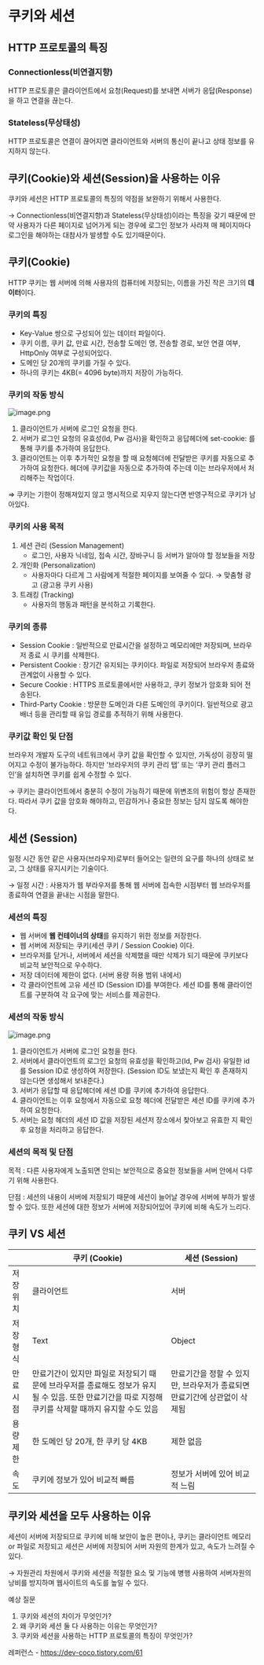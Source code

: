 # 쿠키와 세션

## HTTP 프로토콜의 특징

### Connectionless(비연결지향)

HTTP 프로토콜은 클라이언트에서 요청(Request)를 보내면 서버가 응답(Response)을 하고 연결을 끊는다.

### Stateless(무상태성)

HTTP 프로토콜은 연결이 끊어지면 클라이언트와 서버의 통신이 끝나고 상태 정보를 유지하지 않는다.

## 쿠키(Cookie)와 세션(Session)을 사용하는 이유

쿠키와 세션은 HTTP 프로토콜의 특징의 약점을 보완하기 위해서 사용한다.

→ Connectionless(비연결지향)과 Stateless(무상태성)이라는 특징을 갖기 때문에 만약 사용자가 다른 페이지로 넘어가게 되는 경우에 로그인 정보가 사라져 매 페이지마다 로그인을 해야하는 대참사가 발생할 수도 있기때문이다.

## 쿠키(Cookie)

HTTP 쿠키는 웹 서버에 의해 사용자의 컴퓨터에 저장되는, 이름을 가진 작은 크기의 **데이터**이다.

### 쿠키의 특징

- Key-Value 쌍으로 구성되어 있는 데이터 파일이다.
- 쿠키 이름, 쿠키 값, 만료 시간, 전송할 도메인 명, 전송할 경로, 보안 연결 여부, HttpOnly 여부로 구성되어있다.
- 도메인 당 20개의 쿠키를 가질 수 있다.
- 하나의 쿠키는 4KB(= 4096 byte)까지 저장이 가능하다.

### 쿠키의 작동 방식

![image.png](https://prod-files-secure.s3.us-west-2.amazonaws.com/be0198d7-dcc4-468c-b22d-abd7eefc4914/5c42f5cf-5cd7-4ce4-b82d-6f7c2a0f163e/image.png)

1. 클라이언트가 서버에 로그인 요청을 한다.
2. 서버가 로그인 요청의 유효성(Id, Pw 검사)을 확인하고 응답헤더에 set-cookie: 를 통해 쿠키를 추가하여 응답한다.
3. 클라이언트는 이후 추가적인 요청을 할 때 요청헤더에 전달받은 쿠키를 자동으로 추가하여 요청한다. 헤더에 쿠키값을 자동으로 추가하여 주는데 이는 브라우저에서 처리해주는 작업이다.

⇒ 쿠키는 기한이 정해져있지 않고 명시적으로 지우지 않는다면 반영구적으로 쿠키가 남아있다.

### 쿠키의 사용 목적

1. 세션 관리 (Session Management)
   - 로그인, 사용자 닉네임, 접속 시간, 장바구니 등 서버가 알아야 할 정보들을 저장
2. 개인화 (Personalization)
   - 사용자마다 다르게 그 사람에게 적절한 페이지를 보여줄 수 있다.
     → 맞춤형 광고 (광고용 쿠키 사용)
3. 트래킹 (Tracking)
   - 사용자의 행동과 패턴을 분석하고 기록한다.

### 쿠키의 종류

- Session Cookie : 일반적으로 만료시간을 설정하고 메모리에만 저장되며, 브라우저 종료 시 쿠키를 삭제한다.
- Persistent Cookie : 장기간 유지되는 쿠키이다. 파일로 저장되어 브라우저 종료와 관계없이 사용할 수 있다.
- Secure Cookie : HTTPS 프로토콜에서만 사용하고, 쿠키 정보가 암호화 되어 전송된다.
- Third-Party Cookie : 방문한 도메인과 다른 도메인의 쿠키이다. 일반적으로 광고 배너 등을 관리할 때 유입 경로를 추적하기 위해 사용한다.

### 쿠키값 확인 및 단점

브라우저 개발자 도구의 네트워크에서 쿠키 값을 확인할 수 있지만, 가독성이 굉장히 떨어지고 수정이 불가능하다. 하지만 ‘브라우저의 쿠키 관리 탭’ 또는 ‘쿠키 관리 플러그인’을 설치하면 쿠키를 쉽게 수정할 수 있다.

→ 쿠키는 클라이언트에서 충분히 수정이 가능하기 때문에 위변조의 위험이 항상 존재한다. 따라서 쿠키 값을 암호화 해야하고, 민감하거나 중요한 정보는 담지 않도록 해야한다.

## 세션 (Session)

일정 시간 동안 같은 사용자(브라우저)로부터 들어오는 일련의 요구를 하나의 상태로 보고, 그 상태를 유지시키는 기술이다.

→ 일정 시간 : 사용자가 웹 부라우저를 통해 웹 서버에 접속한 시점부터 웹 브라우저를 종료하여 연결을 끝내는 시점을 말한다.

### 세션의 특징

- 웹 서버에 **웹 컨테이너의 상태**를 유지하기 위한 정보를 저장한다.
- 웹 서버에 저장되는 쿠키(세션 쿠키 / Session Cookie) 이다.
- 브라우저를 닫거나, 서버에서 세션을 삭제했을 때만 삭제가 되기 때문에 쿠키보다 비교적 보안적으로 우수하다.
- 저장 데이터에 제한이 없다. (서버 용량 허용 범위 내에서)
- 각 클라이언트에 고유 세션 ID (Session ID)를 부여한다. 세션 ID를 통해 클라이언트를 구분하여 각 요구에 맞는 서비스를 제공한다.

### 세션의 작동 방식

![image.png](https://prod-files-secure.s3.us-west-2.amazonaws.com/be0198d7-dcc4-468c-b22d-abd7eefc4914/02348a98-e8ea-4269-8863-5ddb70ff2644/image.png)

1. 클라이언트가 서버에 로그인 요청을 한다.
2. 서버에서 클라이언트의 로그인 요청의 유효성을 확인하고(Id, Pw 검사) 유일한 id를 Session ID로 생성하여 저장한다. (Session ID도 보냈는지 확인 후 존재하지 않는다면 생성해서 보내준다.)
3. 서버가 응답할 때 응답헤더에 세션 ID를 쿠키에 추가하여 응답한다.
4. 클라이언트는 이후 요청에서 자동으로 요청 헤더에 전달받은 세션 ID를 쿠키에 추가하여 요청한다.
5. 서버는 요청 헤더의 세션 ID 값을 저장된 세션저 장소에서 찾아보고 유효한 지 확인 후 요청을 처리하고 응답한다.

### 세션의 목적 및 단점

목적 : 다른 사용자에게 노출되면 안되는 보안적으로 중요한 정보들을 서버 안에서 다루기 위해 사용한다.

단점 : 세션의 내용이 서버에 저장되기 때문에 세션이 늘어날 경우에 서버에 부하가 발생할 수 있다. 또한 세션에 대한 정보가 서버에 저장되어있어 쿠키에 비해 속도가 느리다.

## 쿠키 VS 세션

|           | 쿠키 (Cookie)                                                                                                                                         | 세션 (Session)                                                            |
| --------- | ----------------------------------------------------------------------------------------------------------------------------------------------------- | ------------------------------------------------------------------------- |
| 저장 위치 | 클라이언트                                                                                                                                            | 서버                                                                      |
| 저장 형식 | Text                                                                                                                                                  | Object                                                                    |
| 만료 시점 | 만료기간이 있지만 파일로 저장되기 때문에 브라우저를 종료해도 정보가 유지될 수 있음. 또한 만료기간을 따로 지정해 쿠키를 삭제할 때까지 유지할 수도 있음 | 만료기간을 정할 수 있지만, 브라우저가 종료되면 만료기간에 상관없이 삭제됨 |
| 용량 제한 | 한 도메인 당 20개, 한 쿠키 당 4KB                                                                                                                     | 제한 없음                                                                 |
| 속도      | 쿠키에 정보가 있어 비교적 빠름                                                                                                                        | 정보가 서버에 있어 비교적 느림                                            |

## 쿠키와 세션을 모두 사용하는 이유

세션이 서버에 저장되므로 쿠키에 비해 보안이 높은 편이나, 쿠키는 클라이언트 메모리 or 파일로 저장되고 세션은 서버에 저장되어 서버 자원의 한계가 있고, 속도가 느려질 수 있다.

→ 자원관리 차원에서 쿠키와 세션을 적절한 요소 및 기능에 병행 사용하여 서버자원의 낭비를 방지하며 웹사이트의 속도를 높일 수 있다.

예상 질문

1. 쿠키와 세션의 차이가 무엇인가?
2. 왜 쿠키와 세션 둘 다 사용하는 이유는 무엇인가?
3. 쿠키와 세션을 사용하는 HTTP 프로토콜의 특징이 무엇인가?

레퍼런스 - https://dev-coco.tistory.com/61
